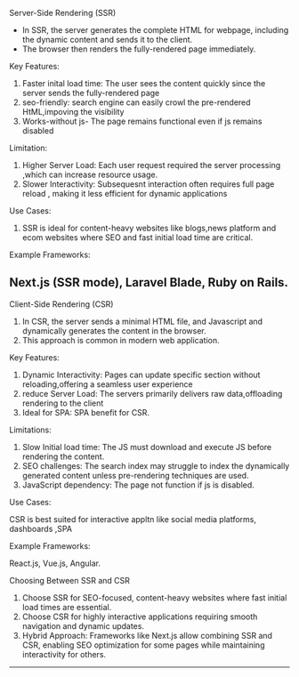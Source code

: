 Server-Side Rendering (SSR)

- In SSR, the server generates the complete HTML for webpage, including the dynamic content and sends it to the client.
- The browser then renders the fully-rendered page immediately.

Key Features:

1. Faster inital load time: The user sees the content quickly since the server sends the fully-rendered page
2. seo-friendly: search engine can easily crowl the pre-rendered HtML,impoving the visibility
3. Works-without js- The page remains functional even if js remains disabled

Limitation:

1. Higher Server Load: Each user request required the server processing ,which can increase resource usage.
2. Slower Interactivity: Subsequesnt interaction often requires full page reload , making it less efficient for dynamic applications

Use Cases:

1. SSR is ideal for content-heavy websites like blogs,news platform and ecom websites where SEO and fast initial load time are critical.

Example Frameworks:

## Next.js (SSR mode), Laravel Blade, Ruby on Rails.

Client-Side Rendering (CSR)

1. In CSR, the server sends a minimal HTML file, and Javascript and dynamically generates the content in the browser.
2. This approach is common in modern web application.

Key Features:

1. Dynamic Interactivity: Pages can update specific section without reloading,offering a seamless user experience
2. reduce Server Load: The servers primarily delivers raw data,offloading rendering to the client
3. Ideal for SPA: SPA benefit for CSR.

Limitations:

1. Slow Initial load time: The JS must download and execute JS before rendering the content.
2. SEO challenges: The search index may struggle to index the dynamically generated content unless pre-rendering techniques are used.
3. JavaScript dependency: The page not function if js is disabled.

Use Cases:

CSR is best suited for interactive appltn like social media platforms, dashboards ,SPA

Example Frameworks:

React.js, Vue.js, Angular.

Choosing Between SSR and CSR

1. Choose SSR for SEO-focused, content-heavy websites where fast initial load times are essential.
2. Choose CSR for highly interactive applications requiring smooth navigation and dynamic updates.
3. Hybrid Approach: Frameworks like Next.js allow combining SSR and CSR, enabling SEO optimization for some pages while maintaining interactivity for others.

---
